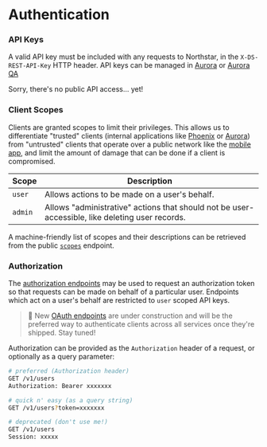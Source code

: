# Authentication

### API Keys
A valid API key must be included with any requests to Northstar, in the `X-DS-REST-API-Key` HTTP
header. API keys can be managed in [Aurora](https://aurora.dosomething.org/keys) or [Aurora QA](https://qa-aurora.dosomething.org/keys)

Sorry, there's no public API access... yet!

### Client Scopes
Clients are granted scopes to limit their privileges. This allows us to differentiate "trusted" clients
(internal applications like [Phoenix](https://www.dosomething.org) or [Aurora](https://aurora.dosomething.org))
from "untrusted" clients that operate over a public network like the [mobile app](https://app.dosomething.org), and
limit the amount of damage that can be done if a client is compromised.

Scope   | Description
------- | -----------
`user`  | Allows actions to be made on a user's behalf.
`admin` | Allows "administrative" actions that should not be user-accessible, like deleting user records.

A machine-friendly list of scopes and their descriptions can be retrieved from the public
[`scopes`](endpoints/keys.md#retrieving-all-api-key-scopes) endpoint.

### Authorization
The [authorization endpoints](endpoints/auth.md) may be used to request an authorization token so that requests can be
made on behalf of a particular user. Endpoints which act on a user's behalf are restricted to `user` scoped API keys.

> :construction: New [OAuth endpoints](endpoints/oauth.md) are under construction and will be the preferred way to authenticate clients
> across all services once they're shipped. Stay tuned!

Authorization can be provided as the `Authorization` header of a request, or optionally as a query parameter:
```sh
# preferred (Authorization header)
GET /v1/users
Authorization: Bearer xxxxxxx

# quick n' easy (as a query string)
GET /v1/users?token=xxxxxxx

# deprecated (don't use me!)
GET /v1/users
Session: xxxxx
```
